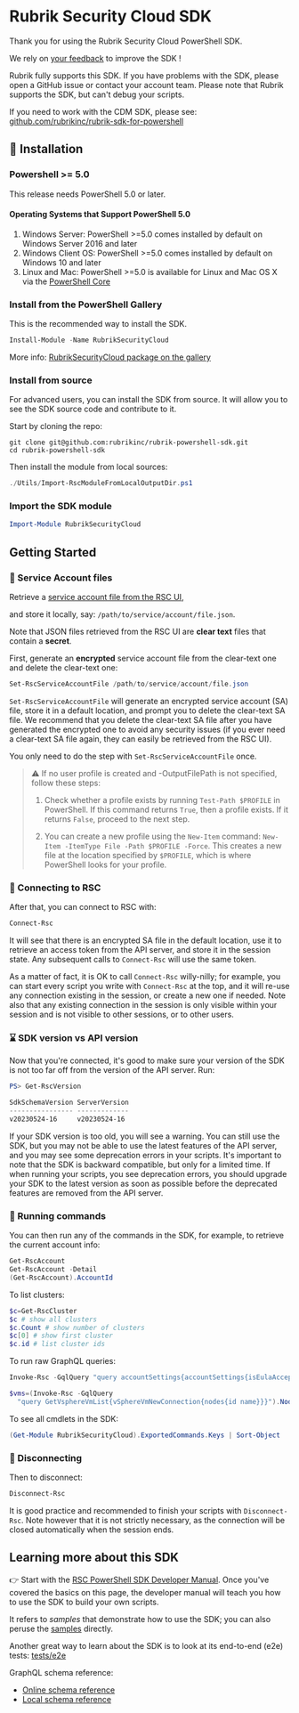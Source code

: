 # Rubrik Security Cloud SDK

Thank you for using the Rubrik Security Cloud PowerShell SDK.

We rely on
[your feedback](https://github.com/rubrikinc/rubrik-powershell-sdk/discussions)
to improve the SDK !

Rubrik fully supports this SDK. If you have problems with the SDK, please open a GitHub issue or contact your account team. Please note that Rubrik supports the SDK, but can't debug your scripts.

If you need to work with the CDM SDK, please see:
[github.com/rubrikinc/rubrik-sdk-for-powershell](https://github.com/rubrikinc/rubrik-sdk-for-powershell)

## :hammer: Installation

### Powershell >= 5.0

This release needs PowerShell 5.0 or later.

#### Operating Systems that Support PowerShell 5.0

1. Windows Server: PowerShell >=5.0 comes installed by default on
   Windows Server 2016 and later
2. Windows Client OS: PowerShell >=5.0 comes installed by default on
   Windows 10 and later
3. Linux and Mac: PowerShell >=5.0 is available for Linux and Mac OS X
   via the [PowerShell Core](https://learn.microsoft.com/en-us/powershell/scripting/install/installing-powershell-on-macos)

### Install from the PowerShell Gallery

This is the recommended way to install the SDK.

```powershell
Install-Module -Name RubrikSecurityCloud
```

More info: [RubrikSecurityCloud package on the gallery](https://www.powershellgallery.com/packages/RubrikSecurityCloud)

### Install from source

For advanced users, you can install the SDK from source.
It will allow you to see the SDK source code and
contribute to it.

Start by cloning the repo:

```shell
git clone git@github.com:rubrikinc/rubrik-powershell-sdk.git
cd rubrik-powershell-sdk
```

Then install the module from local sources:

```powershell
./Utils/Import-RscModuleFromLocalOutputDir.ps1
```

### Import the SDK module

```powershell
Import-Module RubrikSecurityCloud
```

## Getting Started

### :key: Service Account files

Retrieve a [service account file from the RSC UI](https://docs.rubrik.com/en-us/saas/saas/service_account.html),

and store it locally, say: `/path/to/service/account/file.json`.

Note that JSON files retrieved from the RSC UI are
**clear text** files that contain a **secret**.

First, generate an **encrypted** service account file
from the clear-text one and delete the clear-text one:

```powershell
Set-RscServiceAccountFile /path/to/service/account/file.json
```

`Set-RscServiceAccountFile` will generate an encrypted service account (SA)
file, store it in a default location, and prompt you to delete the
clear-text SA file. We recommend that you delete the clear-text SA file
after you have generated the encrypted one to avoid any security issues
(if you ever need a clear-text SA file again, they can easily be
retrieved from the RSC UI).

You only need to do the step with `Set-RscServiceAccountFile` once.

> :warning: If no user profile is created and -OutputFilePath is not specified,
> follow these steps:
>
> 1. Check whether a profile exists by running `Test-Path $PROFILE` in
>    PowerShell. If this command returns `True`, then a profile exists.
>    If it returns `False`, proceed to the next step.
>
> 2. You can create a new profile using the `New-Item` command:
>    `New-Item -ItemType File -Path $PROFILE -Force`.
>    This creates a new file at the location specified by `$PROFILE`,
>    which is where PowerShell looks for your profile.

### :electric_plug: Connecting to RSC

After that, you can connect to RSC with:

```powershell
Connect-Rsc
```

It will see that there is an encrypted SA file in the default location,
use it to retrieve an access token from the API server,
and store it in the session state.
Any subsequent calls to `Connect-Rsc` will use the same token.

As a matter of fact, it is OK to call `Connect-Rsc` willy-nilly;
for example, you can start every script you write with `Connect-Rsc` at the
top, and it will re-use any connection existing in the session, or
create a new one if needed. Note also that any existing connection in
the session is only visible within your session and is not visible
to other sessions, or to other users.

### :hourglass: SDK version vs API version

Now that you're connected, it's good to make sure your version
of the SDK is not too far off from the version of the API server.
Run:

```powershell
PS> Get-RscVersion

SdkSchemaVersion ServerVersion
---------------- -------------
v20230524-16     v20230524-16
```

If your SDK version is too old, you will see a warning.
You can still use the SDK, but you may not be able to use
the latest features of the API server, and you may see
some deprecation errors in your scripts. It's important to note
that the SDK is backward compatible, but only for a limited
time. If when running your scripts, you see deprecation errors,
you should upgrade your SDK to the latest version as soon as
possible before the deprecated features are removed from the API server.

### :running: Running commands

You can then run any of the commands in the SDK,
for example, to retrieve the current account info:

```powershell
Get-RscAccount
Get-RscAccount -Detail
(Get-RscAccount).AccountId
```

To list clusters:

```powershell
$c=Get-RscCluster
$c # show all clusters
$c.Count # show number of clusters
$c[0] # show first cluster
$c.id # list cluster ids
```

To run raw GraphQL queries:

```powershell
Invoke-Rsc -GqlQuery "query accountSettings{accountSettings{isEulaAccepted}}"

$vms=(Invoke-Rsc -GqlQuery 
  "query GetVsphereVmList{vSphereVmNewConnection{nodes{id name}}}").Nodes
```

To see all cmdlets in the SDK:

```powershell
(Get-Module RubrikSecurityCloud).ExportedCommands.Keys | Sort-Object
```

### :electric_plug: Disconnecting

Then to disconnect:

```powershell
Disconnect-Rsc
```

It is good practice and recommended to finish your scripts
with `Disconnect-Rsc`. Note however that it is not strictly
necessary, as the connection will be closed automatically
when the session ends.

## Learning more about this SDK

:point_right: Start with the
[RSC PowerShell SDK Developer Manual](docs/developer_manual.md).
Once you've covered the basics on this page, the developer manual
will teach you how to use the SDK to build your own scripts.

It refers to _samples_ that demonstrate how to use the SDK;
you can also peruse the [samples](Samples/) directly.

Another great way to learn about the SDK is to look at its
end-to-end (e2e) tests: [tests/e2e](Tests/e2e/)

GraphQL schema reference:

- [Online schema reference](https://rubrikinc.github.io/rubrik-api-documentation/schema/reference)
- [Local schema reference](docs/graphql/rsc_schema.graphql.json)
